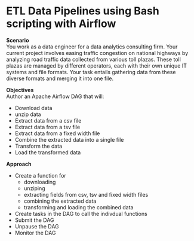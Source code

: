 # ETL Data Pipelines using Bash scripting with Airflow
**Scenario**</br>
You work as a data engineer for a data analytics consulting firm. Your current project involves easing traffic congestion on national highways by analyzing road traffic data collected from various toll plazas. These toll plazas are managed by different operators, each with their own unique IT systems and file formats. Your task entails gathering data from these diverse formats and merging it into one file.

**Objectives** </br>
Author an Apache Airflow DAG that will: </br>
- Download data
- unzip data
- Extract data from a csv file
- Extract data from a tsv file
- Extract data from a fixed width file
- Combine the extracted data into a single file
- Transform the data
- Load the transformed data 

**Approach** </br>
- Create a function for
  - downloading
  - unziping
  - extracting fields from csv, tsv and fixed width files
  - combining the extracted data
  - transforming and loading the combined data
- Create tasks in the DAG to call the indivdual functions
- Submit the DAG
- Unpause the DAG
- Monitor the DAG
